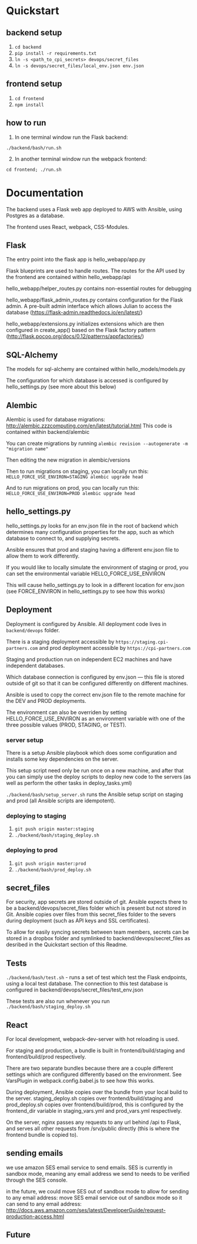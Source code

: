 # Quickstart

## backend setup

1. `cd backend`
2. `pip install -r requirements.txt`
3. `ln -s <path_to_cpi_secrets> devops/secret_files`
4. `ln -s devops/secret_files/local_env.json env.json`

## frontend setup

1. `cd frontend`
2. `npm install`


## how to run

1. In one terminal window run the Flask backend:

`./backend/bash/run.sh`


2. In another terminal window run the webpack frontend:

`cd frontend; ./run.sh`


# Documentation

The backend uses a Flask web app deployed to AWS with Ansible, using Postgres as a database.

The frontend uses React, webpack, CSS-Modules. 

## Flask

The entry point into the flask app is hello_webapp/app.py

Flask blueprints are used to handle routes. The routes for the API used by the frontend are contained within
 hello_webapp/api

hello_webapp/helper_routes.py contains non-essential routes for debugging 

hello_webapp/flask_admin_routes.py contains configuration for the Flask admin. A pre-built admin interface which allows Julian to access the database (https://flask-admin.readthedocs.io/en/latest/)

hello_webapp/extensions.py initializes extensions which are then configured in create_app() based on the Flask factory pattern (http://flask.pocoo.org/docs/0.12/patterns/appfactories/)

## SQL-Alchemy

The models for sql-alchemy are contained within hello_models/models.py

The configuration for which database is accessed is configured by hello_settings.py (see more about this below)


## Alembic

Alembic is used for database migrations: http://alembic.zzzcomputing.com/en/latest/tutorial.html
This code is contained within backend/alembic

You can create migrations by running `alembic revision --autogenerate -m "migration name"`

Then editing the new migration in alembic/versions

Then to run migrations on staging, you can locally run this:
`HELLO_FORCE_USE_ENVIRON=STAGING alembic upgrade head`

And to run migrations on prod, you can locally run this:
`HELLO_FORCE_USE_ENVIRON=PROD alembic upgrade head`


## hello_settings.py

hello_settings.py looks for an env.json file in the root of backend which determines many configuration properties for the app, such as which database to connect to, and supplying secrets. 

Ansible ensures that prod and staging having a different env.json file to allow them to work differently.

If you would like to locally simulate the environment of staging or prod, you can set the environmental variable HELLO_FORCE_USE_ENVIRON

This will cause hello_settings.py to look in a different location for env.json (see FORCE_ENVIRON in hello_settings.py to see how this works)


## Deployment

Deployment is configured by Ansible. All deployment code lives in `backend/devops` folder.

There is a staging deployment accessible by `https://staging.cpi-partners.com` 
and prod deployment accessible by `https://cpi-partners.com` 

Staging and production run on independent EC2 machines and have independent databases.

Which database connection is configured by env.json &mdash; this file is stored outside of git so that it can be configured differently on different machines. 

Ansible is used to copy the correct env.json file to the remote machine for the DEV and PROD deployments.

The environment can also be overriden by setting HELLO_FORCE_USE_ENVIRON as an environment variable with one of the three possible values (PROD, STAGING, or TEST).

### server setup

There is a setup Ansible playbook which does some configuration and installs some key dependencies on the server.

This setup script need only be run once on a new machine, and after that you can simply use the deploy scripts to deploy new code to the servers (as well as perform the other tasks in deploy_tasks.yml)

`./backend/bash/setup_server.sh` runs the Ansible setup script on staging and prod (all Ansible scripts are idempotent).

### deploying to staging

1. `git push origin master:staging`
2. `./backend/bash/staging_deploy.sh`

### deploying to prod

1. `git push origin master:prod`
2. `./backend/bash/prod_deploy.sh`


## secret_files

For security, app secrets are stored outside of git. Ansible expects there to be a backend/devops/secret_files folder which is present but not stored in Git. 
Ansible copies over files from this secret_files folder to the severs during deployment (such as API keys and SSL certificates).

To allow for easily syncing secrets between team members, secrets can be stored in a dropbox folder and symlinked to backend/devops/secret_files as desribed in the Quickstart section of this Readme.

## Tests

`./backend/bash/test.sh` - runs a set of test which test the Flask endpoints, using a local test database. 
The connection to this test database is configured in backend/devops/secret_files/test_env.json

These tests are also run whenever you run `./backend/bash/staging_deploy.sh`

## React 

For local development, webpack-dev-server with hot reloading is used.

For staging and production, a bundle is built in frontend/build/staging and frontend/build/prod respectively. 

There are two separate bundles because there are a couple different settings which are configured differently based on the environment. See VarsPlugin in webpack.config.babel.js to see how this works. 

During deployment, Ansible copies over the bundle from your local build to the server.
staging_deploy.sh copies over frontend/build/staging and prod_deploy.sh copies over frontend/build/prod, this is configured by the frontend_dir variable in staging_vars.yml and prod_vars.yml respectively. 

On the server, nginx passes any requests to any url behind /api to Flask,
and serves all other requests from /srv/public directly (this is where the frontend bundle is copied to).

## sending emails

we use amazon SES email service to send emails. SES is currently in sandbox mode, meaning any email 
address we send to needs to be verified through the SES console. 

in the future, we could move SES out of sandbox mode to allow for sending to any email address: move SES email service out of sandbox mode so it can send to any email address: http://docs.aws.amazon.com/ses/latest/DeveloperGuide/request-production-access.html


## Future



